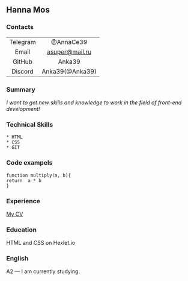 ## Hanna Mos

### Contacts

|           |               |
|:---------:|:-------------:|
|Telegram   | @AnnaCe39     |
|Email      | asuper@mail.ru|
|GitHub     | Anka39        |
|Discord    |Anka39(@Anka39)|

### Summary
_I want to get new skills and knowledge to work in the field of front-end development!_

### Technical Skills

    * HTML
    * CSS
    * GIT
    
### Code exampels
```
function multiply(a, b){
return  a * b
}

```

### Experience
[My CV](https://github.com/Anka39/rsschool-cv)

### Education
HTML and CSS on Hexlet.io

### English
A2 — I am currently studying.

